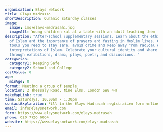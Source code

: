 ```yaml
---
organisation: Elays Network
title: Elays Madrasah
shortDescription: Quranic saturday classes
image:
  image: img/elays-madrasah1.jpg
  imageAlt: Young children sat at a table with an adult teaching them
description: "After-school supplementary sessions. Learn about the ethical codes
  of Islam and the importance of prayers and fasting in Muslim lives. Get the
  tools you need to stay safe, avoid crime and keep away from radical or extreme
  interpretations of Islam. Celebrate your cultural identity and share it
  through exhibitions, drama, plays, poetry and discussions. "
categories:
  category1: Keeping Safe
  category2: School and College
costValue: 0
age:
  minAge: 0
format: Meeting a group of people
location: 2 Thessaly Road, Nine Elms, London SW8 4HT
makeMapLink: true
time: Saturdays, 10.00am - 1.30pm
contactExplanation: Fill in the Elays Madrasah registration form online below.
email: info@elaysnetwork.com
form: https://www.elaysnetwork.com/elays-madrasah
phone: 020 7720 6864
website: https://www.elaysnetwork.com/elays-madrasah
---
```

